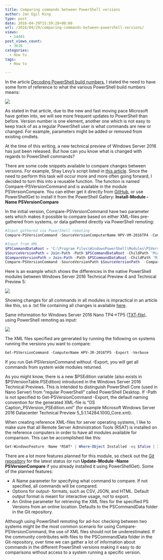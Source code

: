 ```yaml
---
title: Comparing commands between PowerShell versions
author: Jan Egil Ring
type: post
date: 2016-04-29T15:59:28+00:00
url: /2016/04/29/comparing-commands-between-powershell-versions/
views:
  - 14401
post_views_count:
  - 3616
categories:
  - How to
tags:
  - How to

---
```

In the article [Decoding PowerShell build numbers][1], I stated the need to have some form of reference to what the various PowerShell build numbers means:

![](/images/comp1.png)

As stated in that article, due to the new and fast moving pace Microsoft have gotten into, we will see more frequent updates to PowerShell than before. Version number is one element, another one which is not easy to keep track of as a regular PowerShell user is what commands are new or changed. For example, parameters might be added or removed from existing cmdlets.

At the time of this writing, a new technical preview of Windows Server 2016 has just been released. But how can you know what is changed with regards to PowerShell commands?

There are some code snippets available to compare changes between versions. For example, Shay Levy’s script listed in [this article][2]. Since the need to perform this task will occur more and more often going forward, I decided to turn this into a reusable function. The function is named Compare-PSVersionCommand and is available in the module PSVersionCompare. You can either get it directly from [GitHub][3], or use PowerShellGet to install it from the PowerShell Gallery: **Install-Module -Name PSVersionCompare**

In the initial version, Compare-PSVersionCommand have two parameter sets which makes it possible to compare based on either XML-files pre-gathered from systems, or data gathered directly via PowerShell remoting:

```powershell
#Input gathered via PowerShell remoting
Compare-PSVersionCommand -SourceVersionComputerName HPV-VM-2016TP4 -CompareVersionComputerName HPV-JR-2016TP5 -ModuleFilter Microsoft.*

#Input from XML
$PSCommandDataRoot = 'C:\Program Files\WindowsPowerShell\Modules\PSVersionCompare\PSCommandData'
$SourceVersionPath = Join-Path -Path $PSCommandDataRoot -ChildPath 'Microsoft Windows Server 2016 Datacenter Technical Preview 4_5.0.10586.0_Desktop.xml'
$CompareVersionPath = Join-Path -Path $PSCommandDataRoot -ChildPath 'Microsoft Windows Server 2016 Datacenter Technical Preview 5_5.1.14284.1000_Desktop.xml'
Compare-PSVersionCommand -SourceVersionPath $SourceVersionPath  -CompareVersionPath $CompareVersionPath -ModuleFilter Microsoft.*
```

Here is an example which shows the differences in the native PowerShell modules between Windows Server 2016 Technical Preview 4 and Technical Preview 5:

![](/images/comp2.png)

Showing changes for all commands in all modules is impractical in an article like this, so a .txt file containing all changes is available [here][4].

Same information for Windows Server 2016 Nano TP4->TP5 ([TXT-file][5]), using PowerShell remoting as input:

![](/images/comp3.png)

The XML files specified are generated by running the following on systems running the versions you want to compare:

```powershell
Get-PSVersionCommand -ComputerName HPV-JR-2016TP5 -Export -Verbose
```


If you run Get-PSVersionCommand without -Export, you will get all commands from system wide modules returned.

As you might know, there is a new $PSEdition variable (also exists in $PSVersionTable.PSEdition) introduced in the Windows Server 2016 Technical Previews. This is intended to distinguish PowerShell Core (used in Nano Server) from &#8220;regular PowerShell&#8221; called PowerShell Desktop. If -Path is not specified to Get-PSVersionCommand -Export, the default naming convention for the generated XML-file is &#8220;OS Caption\_PSVersion\_PSEdition.xml&#8221; (for example Microsoft Windows Server 2016 Datacenter Technical Preview 5\_5.1.14284.1000\_Core.xml).

When creating reference XML-files for server operating systems, I like to make sure that all Remote Server Administration Tools (RSAT) is installed on the reference computers in order to have all modules available for comparison. This can be accomplished like this:

```powershell
Get-WindowsFeature -Name *RSAT* | Where-Object Installed -eq $false | Install-WindowsFeature
```


There are a lot more features planned for this module, so check out the [Git repository][3] for the latest status (or run **Update-Module -Name PSVersionCompare** if you already installed it using PowerShellGet). Some of the planned features:

  * A Name parameter for specifying what command to compare. If not specified, all commands will be compared.
  * Options for output- formats, such as CSV, JSON, and HTML. Default output format is meant for interactive usage, not to export.
  * An Online parameter for retrieving the XML files for the specified PS Versions from an online location. Defaults to the PSCommandData folder in the Git repository.

Although using PowerShell remoting for ad-hoc checking between two systems might be the most common scenario for using Compare-PSVersionCommand, the use of XML files should not be underestimated. If the community contributes with files to the PSCommandData folder in the Git-repository, over time we can gather a lot of information about commands in the different PowerShell versions making it easy to do comparisons without access to a system running a specific version.

[1]: http://104.131.21.239/2016/03/10/decoding-powershell-build-numbers/
[2]: http://104.131.21.239/2011/09/15/how-to-find-out-whats-new-in-powershell-vnext/
[3]: https://github.com/janegilring/PSVersionCompare
[4]: https://raw.githubusercontent.com/janegilring/PSVersionCompare/master/Output/txt/WS2016TP4_PSVersion_5.0.10586.0-WS2016TP5_PSVersion_5.1.14300.1000.txt
[5]: https://raw.githubusercontent.com/janegilring/PSVersionCompare/master/Output/txt/WS2016TP4_Nano_Server_Compute_5.0.10586.0-WS2016TP5_Nano_Server_Compute_5.1.14300.1000.txt